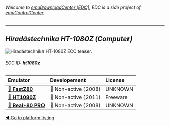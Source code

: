 ###### Welcome to [emuDownloadCenter (EDC)](https://github.com/PhoenixInteractiveNL/emuDownloadCenter/wiki/), EDC is a side project of [emuControlCenter](https://github.com/PhoenixInteractiveNL/emuControlCenter/wiki/)
***
## _Híradástechnika HT-1080Z (Computer)_
![](https://raw.githubusercontent.com/wiki/PhoenixInteractiveNL/emuDownloadCenter/images_platform/ecc_ht1080z_teaser.png "Híradástechnika HT-1080Z ECC teaser.")
###### ECC ID: **ht1080z**

| Emulator   | Developement        | License     |
|:-----------|:--------------------|:------------|
| [:file_folder: **FastZ80**](https://github.com/PhoenixInteractiveNL/emuDownloadCenter/wiki/Emulator-fastz80#menu) | :red_circle: Non-active (2008) | UNKNOWN |
| [:file_folder: **HT1080Z**](https://github.com/PhoenixInteractiveNL/emuDownloadCenter/wiki/Emulator-ht1080z#menu) | :red_circle: Non-active (2011) | Freeware |
| [:file_folder: **Real-80 PRO**](https://github.com/PhoenixInteractiveNL/emuDownloadCenter/wiki/Emulator-real80pro#menu) | :red_circle: Non-active (2008) | UNKNOWN |

[:arrow_backward: Go to platform listing](https://github.com/PhoenixInteractiveNL/emuDownloadCenter/wiki/EDC-Platform-List)
